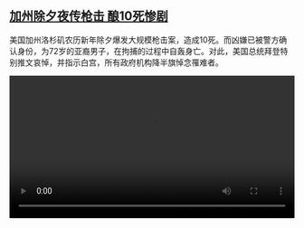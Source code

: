 <!--1674467225000-->
[加州除夕夜传枪击 酿10死惨剧](https://www.dw.com/zh/%E5%8A%A0%E5%B7%9E%E9%99%A4%E5%A4%95%E5%A4%9C%E4%BC%A0%E6%9E%AA%E5%87%BB%20%E9%85%BF10%E6%AD%BB%E6%83%A8%E5%89%A7/a-64485917)
------

<p>美国加州洛杉矶农历新年除夕爆发大规模枪击案，造成10死。而凶嫌已被警方确认身份，为72岁的亚裔男子，在拘捕的过程中自轰身亡。对此，美国总统拜登特别推文哀悼，并指示白宫，所有政府机构降半旗悼念罹难者。</small></p><video src="https://tvdownloaddw-a.akamaihd.net/dwtv_video/flv/vdt_zh/2023/bchi230123_001_77pe_230123_monterey_01r_AVC_1280x720.mp4" controls style="width:100%"></video>
